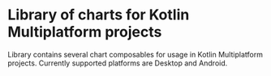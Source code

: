 # Library of charts for Kotlin Multiplatform projects

Library contains several chart composables for usage in Kotlin Multiplatform projects. Currently supported
platforms are Desktop and Android.
